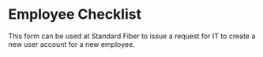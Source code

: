 # Employee Checklist

This form can be used at Standard Fiber to issue a request for IT to create a new user account for a new employee.
